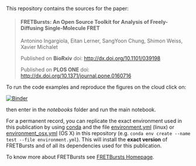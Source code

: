 This repository contains the sources for the paper:

>#### FRETBursts: An Open Source Toolkit for Analysis of Freely-Diffusing Single-Molecule FRET
>Antonino Ingargiola, Eitan Lerner, SangYoon Chung, Shimon Weiss, Xavier Michalet
>
> Published on **BioRxiv**
>doi: http://dx.doi.org/10.1101/039198
>
> Published on **PLOS ONE**
>doi: http://dx.doi.org/10.1371/journal.pone.0160716

To run the code examples and reproduce the figures on the cloud click on:

[![Binder](http://mybinder.org/badge.svg)](http://mybinder.org/repo/tritemio/fretbursts_paper)

then enter in the *notebooks* folder and run the main notebook.

For a permanent record, you can replicate the exact environment used in this publication
by using [conda](http://conda.pydata.org/) and the file [environment.yml](https://github.com/tritemio/fretbursts_paper/blob/master/environment.yml) (linux) or
[environment_osx.yml](https://github.com/tritemio/fretbursts_paper/blob/master/environment_osx.yml) (OS X)
in this repository (e.g. `conda env create --name test --file environment.yml`).
This will install the **exact version** of FRETBursts and of all its dependencies used for this publication.

To know more about FRETBursts see [FRETBursts Homepage](http://tritemio.github.io/FRETBursts/).
